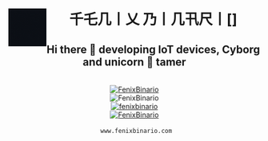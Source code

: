 <div align="center">
<img align='left' src='./assets/logo.gif' width='15%' heigh="15%">

# 千乇几丨乂  乃丨几卂尺丨[]
## Hi there 👋 developing IoT devices, Cyborg and unicorn 🦄 tamer

<br>

  <a href="https://fenixbinario.com">
  <img src="https://komarev.com/ghpvc/?username=fenixbinario&style=for-the-badge&color=F24578&label=Visitas+del+perfil" width="450" height="50" alt="FenixBinario"/>  
    </a>
    <br>
  <img src="https://github-readme-stats-sigma-five.vercel.app/api?username=fenixbinario&show_icons=true&theme=radical&locale=es" width="450" alt="FenixBinario"/>
  </a>
    <br>
  <a href="https://fenixbinario.com">
      <img src="https://github-readme-streak-stats.herokuapp.com/?user=fenixbinario&theme=radical&hide_border=false&date_format=j%20M[%20Y]" width="450" alt="fenixbinario"/>
  </a>
  <br>
  <a href="https://fenixbinario.com">
  <img src="https://github-readme-stats-sigma-five.vercel.app/api/top-langs/?username=fenixbinario&theme=radical&hide=makefile,html,css,scss&langs_count=10&locale=es" width="450" alt="FenixBinario"/>
  </a>

  
``` www.fenixbinario.com```


<!--
**fenixbinario/fenixbinario** is a ✨ _special_ ✨ repository because its `README.md` (this file) appears on your GitHub profile.

Here are some ideas to get you started:

- 🔭 I’m currently working on ...
- 🌱 I’m currently learning ...
- 👯 I’m looking to collaborate on ...
- 🤔 I’m looking for help with ...
- 💬 Ask me about ...
- 📫 How to reach me: ...
- 😄 Pronouns: ...
- ⚡ Fun fact: ...
-->
</div>

